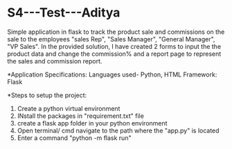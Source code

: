 # S4---Test---Aditya

Simple application in flask to track the product sale and commissions on the sale to the employees "sales Rep", "Sales Manager", "General Manager", "VP Sales". In the provided solution, I have created 2 forms to input the the product data and change the commission% and a report page to represent the sales and commission report.

*Application Specifications:
Languages used- Python, HTML
Framework: Flask

*Steps to setup the project:
1. Create a python virtual environment
2. INstall the packages in "requirement.txt" file
3. create a flask app folder in your python environment
4. Open terminal/ cmd navigate to the path where the "app.py" is located
5. Enter a command "python -m flask run"
